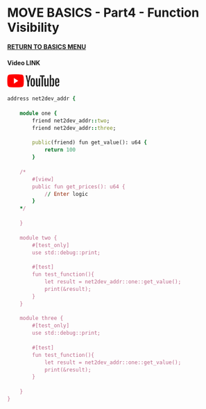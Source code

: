 # MOVE BASICS - Part4 - Function Visibility


<a href="https://github.com/net2devcrypto/MOVE-Smart-Contracts/tree/main/index/BASICS"><b>RETURN TO BASICS MENU</b></a>

<h4>Video LINK</h4>
<a href="" target="_blank"><img src="https://github.com/net2devcrypto/misc/blob/main/ytlogo2.png" width="120" height="30"></a>

```ruby
address net2dev_addr {

    module one {
        friend net2dev_addr::two;
        friend net2dev_addr::three;
        
        public(friend) fun get_value(): u64 {
            return 100
        }

    /*
        #[view]
        public fun get_prices(): u64 {
            // Enter logic
        }
    */

    }

    module two {
        #[test_only]
        use std::debug::print;

        #[test]
        fun test_function(){
            let result = net2dev_addr::one::get_value();
            print(&result);
        }
    }

    module three {
        #[test_only]
        use std::debug::print;

        #[test]
        fun test_function(){
            let result = net2dev_addr::one::get_value();
            print(&result);
        }
        
    }
}
```
